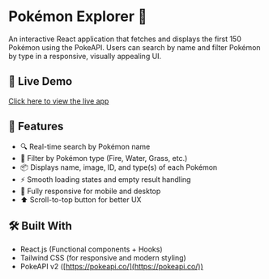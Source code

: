 # Pokémon Explorer 🧭

An interactive React application that fetches and displays the first 150 Pokémon using the PokeAPI. Users can search by name and filter Pokémon by type in a responsive, visually appealing UI.

## 🔗 Live Demo

[Click here to view the live app](https://pokemon-explorer-rust.vercel.app)

## 🚀 Features

- 🔍 Real-time search by Pokémon name
- 🎯 Filter by Pokémon type (Fire, Water, Grass, etc.)
- 📦 Displays name, image, ID, and type(s) of each Pokémon
- ⚡ Smooth loading states and empty result handling
- 📱 Fully responsive for mobile and desktop
- ⬆️ Scroll-to-top button for better UX

## 🛠️ Built With

- React.js (Functional components + Hooks)
- Tailwind CSS (for responsive and modern styling)
- PokeAPI v2 ([https://pokeapi.co/](https://pokeapi.co/))
